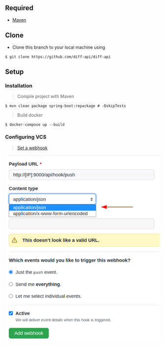 ## Required

- [Maven](https://maven.apache.org/download.cgi)

## Clone

- Clone this branch to your local machine using

```shell
$ git clone https://github.com/diff-api/diff-api
```

## Setup

### Installation

> Compile project with Maven

```shell
$ mvn clean package spring-boot:repackage # -DskipTests
```

> Build docker

```shell
$ docker-compose up --build
```

### Configuring VCS

> [Set a webhook](https://docs.github.com/en/developers/webhooks-and-events/webhooks/creating-webhooks)

![](./doc/webhook.png)
